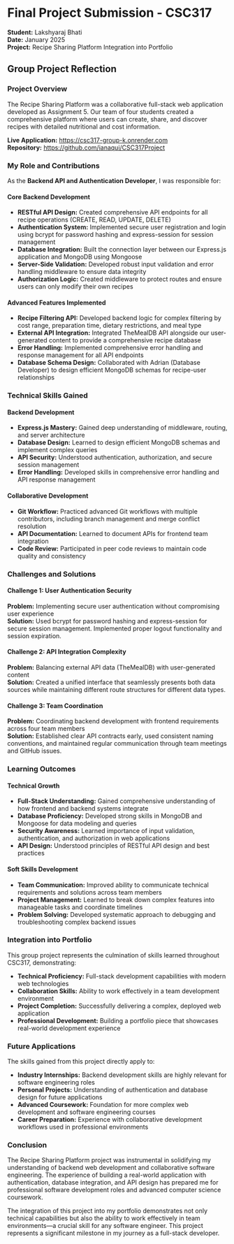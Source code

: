 # Final Project Submission - CSC317
**Student:** Lakshyaraj Bhati  
**Date:** January 2025  
**Project:** Recipe Sharing Platform Integration into Portfolio

## Group Project Reflection

### Project Overview
The Recipe Sharing Platform was a collaborative full-stack web application developed as Assignment 5. Our team of four students created a comprehensive platform where users can create, share, and discover recipes with detailed nutritional and cost information.

**Live Application:** https://csc317-group-k.onrender.com  
**Repository:** https://github.com/ianaqui/CSC317Project

### My Role and Contributions
As the **Backend API and Authentication Developer**, I was responsible for:

#### Core Backend Development
- **RESTful API Design:** Created comprehensive API endpoints for all recipe operations (CREATE, READ, UPDATE, DELETE)
- **Authentication System:** Implemented secure user registration and login using bcrypt for password hashing and express-session for session management
- **Database Integration:** Built the connection layer between our Express.js application and MongoDB using Mongoose
- **Server-Side Validation:** Developed robust input validation and error handling middleware to ensure data integrity
- **Authorization Logic:** Created middleware to protect routes and ensure users can only modify their own recipes

#### Advanced Features Implemented
- **Recipe Filtering API:** Developed backend logic for complex filtering by cost range, preparation time, dietary restrictions, and meal type
- **External API Integration:** Integrated TheMealDB API alongside our user-generated content to provide a comprehensive recipe database
- **Error Handling:** Implemented comprehensive error handling and response management for all API endpoints
- **Database Schema Design:** Collaborated with Adrian (Database Developer) to design efficient MongoDB schemas for recipe-user relationships

### Technical Skills Gained

#### Backend Development
- **Express.js Mastery:** Gained deep understanding of middleware, routing, and server architecture
- **Database Design:** Learned to design efficient MongoDB schemas and implement complex queries
- **API Security:** Understood authentication, authorization, and secure session management
- **Error Handling:** Developed skills in comprehensive error handling and API response management

#### Collaborative Development
- **Git Workflow:** Practiced advanced Git workflows with multiple contributors, including branch management and merge conflict resolution
- **API Documentation:** Learned to document APIs for frontend team integration
- **Code Review:** Participated in peer code reviews to maintain code quality and consistency

### Challenges and Solutions

#### Challenge 1: User Authentication Security
**Problem:** Implementing secure user authentication without compromising user experience  
**Solution:** Used bcrypt for password hashing and express-session for secure session management. Implemented proper logout functionality and session expiration.

#### Challenge 2: API Integration Complexity
**Problem:** Balancing external API data (TheMealDB) with user-generated content  
**Solution:** Created a unified interface that seamlessly presents both data sources while maintaining different route structures for different data types.

#### Challenge 3: Team Coordination
**Problem:** Coordinating backend development with frontend requirements across four team members  
**Solution:** Established clear API contracts early, used consistent naming conventions, and maintained regular communication through team meetings and GitHub issues.

### Learning Outcomes

#### Technical Growth
- **Full-Stack Understanding:** Gained comprehensive understanding of how frontend and backend systems integrate
- **Database Proficiency:** Developed strong skills in MongoDB and Mongoose for data modeling and queries
- **Security Awareness:** Learned importance of input validation, authentication, and authorization in web applications
- **API Design:** Understood principles of RESTful API design and best practices

#### Soft Skills Development
- **Team Communication:** Improved ability to communicate technical requirements and solutions across team members
- **Project Management:** Learned to break down complex features into manageable tasks and coordinate timelines
- **Problem Solving:** Developed systematic approach to debugging and troubleshooting complex backend issues

### Integration into Portfolio
This group project represents the culmination of skills learned throughout CSC317, demonstrating:
- **Technical Proficiency:** Full-stack development capabilities with modern web technologies
- **Collaboration Skills:** Ability to work effectively in a team development environment
- **Project Completion:** Successfully delivering a complex, deployed web application
- **Professional Development:** Building a portfolio piece that showcases real-world development experience

### Future Applications
The skills gained from this project directly apply to:
- **Industry Internships:** Backend development skills are highly relevant for software engineering roles
- **Personal Projects:** Understanding of authentication and database design for future applications
- **Advanced Coursework:** Foundation for more complex web development and software engineering courses
- **Career Preparation:** Experience with collaborative development workflows used in professional environments

### Conclusion
The Recipe Sharing Platform project was instrumental in solidifying my understanding of backend web development and collaborative software engineering. The experience of building a real-world application with authentication, database integration, and API design has prepared me for professional software development roles and advanced computer science coursework.

The integration of this project into my portfolio demonstrates not only technical capabilities but also the ability to work effectively in team environments—a crucial skill for any software engineer. This project represents a significant milestone in my journey as a full-stack developer. 